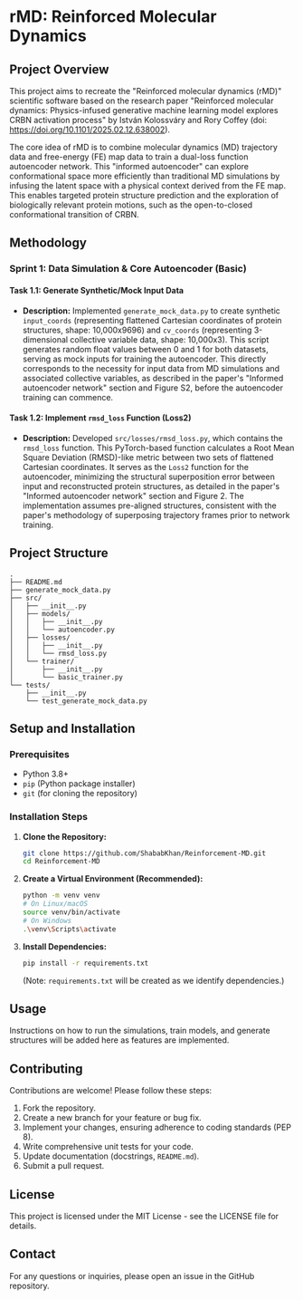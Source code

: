 # rMD: Reinforced Molecular Dynamics

## Project Overview

This project aims to recreate the "Reinforced molecular dynamics (rMD)" scientific software based on the research paper "Reinforced molecular dynamics: Physics-infused generative machine learning model explores CRBN activation process" by István Kolossváry and Rory Coffey (doi: https://doi.org/10.1101/2025.02.12.638002).

The core idea of rMD is to combine molecular dynamics (MD) trajectory data and free-energy (FE) map data to train a dual-loss function autoencoder network. This "informed autoencoder" can explore conformational space more efficiently than traditional MD simulations by infusing the latent space with a physical context derived from the FE map. This enables targeted protein structure prediction and the exploration of biologically relevant protein motions, such as the open-to-closed conformational transition of CRBN.

## Methodology

### Sprint 1: Data Simulation & Core Autoencoder (Basic)

#### Task 1.1: Generate Synthetic/Mock Input Data
- **Description:** Implemented `generate_mock_data.py` to create synthetic `input_coords` (representing flattened Cartesian coordinates of protein structures, shape: 10,000x9696) and `cv_coords` (representing 3-dimensional collective variable data, shape: 10,000x3). This script generates random float values between 0 and 1 for both datasets, serving as mock inputs for training the autoencoder. This directly corresponds to the necessity for input data from MD simulations and associated collective variables, as described in the paper's "Informed autoencoder network" section and Figure S2, before the autoencoder training can commence.

#### Task 1.2: Implement `rmsd_loss` Function (Loss2)
- **Description:** Developed `src/losses/rmsd_loss.py`, which contains the `rmsd_loss` function. This PyTorch-based function calculates a Root Mean Square Deviation (RMSD)-like metric between two sets of flattened Cartesian coordinates. It serves as the `Loss2` function for the autoencoder, minimizing the structural superposition error between input and reconstructed protein structures, as detailed in the paper's "Informed autoencoder network" section and Figure 2. The implementation assumes pre-aligned structures, consistent with the paper's methodology of superposing trajectory frames prior to network training.

## Project Structure

```
.
├── README.md
├── generate_mock_data.py
├── src/
│   ├── __init__.py
│   ├── models/
│   │   ├── __init__.py
│   │   └── autoencoder.py
│   ├── losses/
│   │   ├── __init__.py
│   │   └── rmsd_loss.py
│   └── trainer/
│       ├── __init__.py
│       └── basic_trainer.py
└── tests/
    ├── __init__.py
    └── test_generate_mock_data.py
```

## Setup and Installation

### Prerequisites

*   Python 3.8+
*   `pip` (Python package installer)
*   `git` (for cloning the repository)

### Installation Steps

1.  **Clone the Repository:**
    ```bash
    git clone https://github.com/ShababKhan/Reinforcement-MD.git
    cd Reinforcement-MD
    ```

2.  **Create a Virtual Environment (Recommended):**
    ```bash
    python -m venv venv
    # On Linux/macOS
    source venv/bin/activate
    # On Windows
    .\venv\Scripts\activate
    ```

3.  **Install Dependencies:**
    ```bash
    pip install -r requirements.txt
    ```
    (Note: `requirements.txt` will be created as we identify dependencies.)

## Usage

Instructions on how to run the simulations, train models, and generate structures will be added here as features are implemented.

## Contributing

Contributions are welcome! Please follow these steps:

1.  Fork the repository.
2.  Create a new branch for your feature or bug fix.
3.  Implement your changes, ensuring adherence to coding standards (PEP 8).
4.  Write comprehensive unit tests for your code.
5.  Update documentation (docstrings, `README.md`).
6.  Submit a pull request.

## License

This project is licensed under the MIT License - see the LICENSE file for details.

## Contact

For any questions or inquiries, please open an issue in the GitHub repository.
